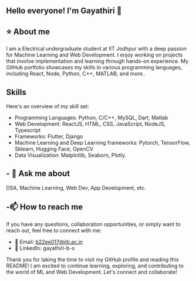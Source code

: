 ## Hello everyone! I'm Gayathiri 👋
## ⭐ About me
I am a Electrical undergraduate student at IIT Jodhpur with a deep passion for Machine Learning and Web Development. I enjoy working on projects that involve implementation and learning through hands-on experience. My GitHub portfolio showcases my skills in various programming languages, including React, Node, Python, C++, MATLAB, and more..
 ## Skills
Here's an overview of my skill set:

- Programming Languages: Python, C/C++, MySQL, Dart, Matlab 
- Web Development: ReactJS, HTML, CSS, JavaScript, NodeJS, Typescript
- Frameworks: Flutter, Django
- Machine Learning and Deep Learning frameworks: Pytorch, TensorFlow, Sklearn, Hugging Face, OpenCV
- Data Visualization: Matplotlib, Seaborn, Plotly.
## - 💬 Ask me about
DSA, Machine Learning, Web Dev, App Development, etc.
 ## -📫 How to reach me 
If you have any questions, collaboration opportunities, or simply want to reach out, feel free to connect with me:
- 📧 Email: b22ee017@iitj.ac.in
- 💼 LinkedIn: gayathiri-b-s 

Thank you for taking the time to visit my GitHub profile and reading this README! I am excited to continue learning, exploring, and contributing to the world of ML and Web Development. Let's connect and collaborate!

<!--
**Gayathiri08/Gayathiri08** is a ✨ _special_ ✨ repository because its `README.md` (this file) appears on your GitHub profile.

Here are some ideas to get you started:

- 🔭 I’m currently working on ...
- 🌱 I’m currently learning ...
## Skills
Here's an overview of my skill set:

Programming Languages: Python, C/C++, MySQL 
Web Development: ReactJS, HTML, CSS, JavaScript, PHP
Machine Learning and Deep Learning frameworks: Pytorch, TensorFlow, Sklearn
Data Visualization: Matplotlib, Seaborn, Plotly
- 👯 I’m looking to collaborate on ...
- 🤔 I’m looking for help with ...
- 💬 Ask me about ...
I am a Electrical undergraduate student at IIT Jodhpur with a deep passion for Machine Learning and Web Development. I enjoy working on projects that involve implementation and learning through hands-on experience. My GitHub portfolio showcases my skills in various programming languages, including React, Node, Python, C++, MATLAB, and more..
- 📫 How to reach me: ... b22ee017@iitj.ac.in

- 😄 Pronouns: ...
- ⚡ Fun fact: ...
-->
